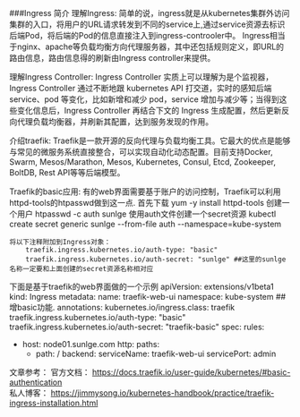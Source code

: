 ###Ingress 简介
理解Ingress:
    简单的说，ingress就是从kubernetes集群外访问集群的入口，将用户的URL请求转发到不同的service上,通过service资源去标识后端Pod，将后端的Pod的信息直接注入到ingress-controoler中。
    Ingress相当于nginx、apache等负载均衡方向代理服务器，其中还包括规则定义，即URL的路由信息，路由信息得的刷新由Ingress controller来提供。

理解Ingress Controller:
    Ingress Controller 实质上可以理解为是个监视器，Ingress Controller 通过不断地跟 kubernetes API 打交道，实时的感知后端 service、pod 等变化，比如新增和减少 pod，service 增加与减少等；当得到这些变化信息后，Ingress Controller 再结合下文的 Ingress 生成配置，然后更新反向代理负载均衡器，并刷新其配置，达到服务发现的作用。

介绍traefik:
    Traefik是一款开源的反向代理与负载均衡工具。它最大的优点是能够与常见的微服务系统直接整合，可以实现自动化动态配置。目前支持Docker, Swarm, Mesos/Marathon, Mesos, Kubernetes, Consul, Etcd, Zookeeper, BoltDB, Rest API等等后端模型。

Traefik的basic应用:
    有的web界面需要基于账户的访问控制，Traefik可以利用httpd-tools的htpasswd做到这一点.
    首先下载 yum -y install httpd-tools
    创建一个用户 htpasswd -c auth sunlge
    使用auth文件创建一个secret资源 kubectl create secret generic sunlge --from-file auth --namespace=kube-system
    
    将以下注释附加到Ingress对象：
        traefik.ingress.kubernetes.io/auth-type: "basic"
        traefik.ingress.kubernetes.io/auth-secret: "sunlge" ##这里的sunlge名称一定要和上面创建的secret资源名称相对应

下面是基于traefik的web界面做的一个示例
apiVersion: extensions/v1beta1
kind: Ingress
metadata:
  name: traefik-web-ui
  namespace: kube-system
##增basic功能.
  annotations:
    kubernetes.io/ingress.class: traefik
    traefik.ingress.kubernetes.io/auth-type: "basic"
    traefik.ingress.kubernetes.io/auth-secret: "traefik-basic" 
spec:
  rules:
  - host: node01.sunlge.com
    http:
      paths:
      - path: /
        backend:
          serviceName: traefik-web-ui
          servicePort: admin

文章参考：
    官方文档：
        https://docs.traefik.io/user-guide/kubernetes/#basic-authentication  
    私人博客：
        https://jimmysong.io/kubernetes-handbook/practice/traefik-ingress-installation.html
